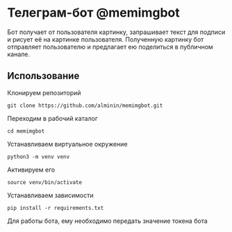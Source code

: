 # Телеграм-бот @memimgbot

Бот получает от пользователя картинку, запрашивает текст для подписи и рисует её на картинке пользователя. Полученную картинку бот отправляет пользователю и предлагает ею поделиться в публичном канале.

## Использование

Клонируем репозиторий
```
git clone https://github.com/alminin/memimgbot.git
```
Переходим в рабочий каталог
```
cd memimgbot
```
Устанавливаем виртуальное окружение
```
python3 -m venv venv
```
Активируем его
```
source venv/bin/activate
```
Устанавливаем зависимости
```
pip install -r requirements.txt
```
Для работы бота, ему необходимо передать значение токена бота
